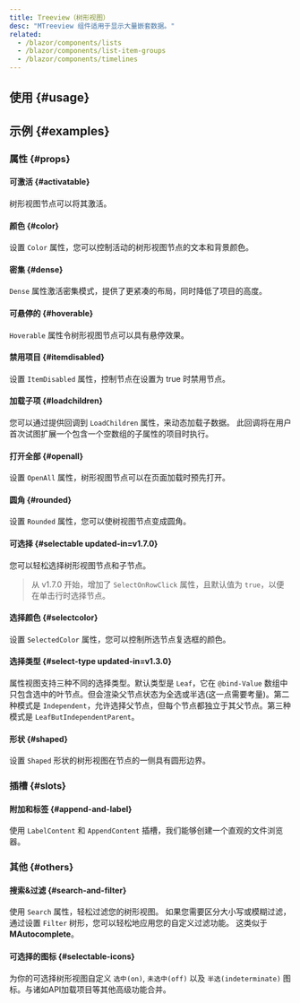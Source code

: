 ```yaml
---
title: Treeview（树形视图）
desc: "MTreeview 组件适用于显示大量嵌套数据。"
related:
  - /blazor/components/lists
  - /blazor/components/list-item-groups
  - /blazor/components/timelines
---
```


## 使用 {#usage}

<masa-example file="Examples.components.treeview.Usage"></masa-example>

## 示例 {#examples}

### 属性 {#props}

#### 可激活 {#activatable}

树形视图节点可以将其激活。

<masa-example file="Examples.components.treeview.Activatable"></masa-example>

#### 颜色 {#color}

设置 `Color` 属性，您可以控制活动的树形视图节点的文本和背景颜色。

<masa-example file="Examples.components.treeview.Color"></masa-example>

#### 密集 {#dense}

`Dense` 属性激活密集模式，提供了更紧凑的布局，同时降低了项目的高度。

<masa-example file="Examples.components.treeview.Dense"></masa-example>

#### 可悬停的 {#hoverable}

`Hoverable` 属性令树形视图节点可以具有悬停效果。

<masa-example file="Examples.components.treeview.Hoverable"></masa-example>

#### 禁用项目 {#itemdisabled}

设置 `ItemDisabled` 属性，控制节点在设置为 true 时禁用节点。

<masa-example file="Examples.components.treeview.ItemDisabled"></masa-example>

#### 加载子项 {#loadchildren}

您可以通过提供回调到 `LoadChildren` 属性，来动态加载子数据。 此回调将在用户首次试图扩展一个包含一个空数组的子属性的项目时执行。

<masa-example file="Examples.components.treeview.LoadChildren"></masa-example>

#### 打开全部 {#openall}

设置 `OpenAll` 属性，树形视图节点可以在页面加载时预先打开。

<masa-example file="Examples.components.treeview.OpenAll"></masa-example>

#### 圆角 {#rounded}

设置 `Rounded` 属性，您可以使树视图节点变成圆角。

<masa-example file="Examples.components.treeview.Rounded"></masa-example>

#### 可选择 {#selectable updated-in=v1.7.0}

您可以轻松选择树形视图节点和子节点。

> 从 v1.7.0 开始，增加了 `SelectOnRowClick` 属性，且默认值为 `true`，以便在单击行时选择节点。

<masa-example file="Examples.components.treeview.Selectable"></masa-example>

#### 选择颜色 {#selectcolor}

设置 `SelectedColor` 属性，您可以控制所选节点复选框的颜色。

<masa-example file="Examples.components.treeview.SelectColor"></masa-example>

#### 选择类型 {#select-type updated-in=v1.3.0}

属性视图支持三种不同的选择类型。默认类型是 `Leaf`，它在 `@bind-Value` 数组中只包含选中的叶节点。但会渲染父节点状态为全选或半选(这一点需要考量)。第二种模式是 `Independent`，允许选择父节点，但每个节点都独立于其父节点。第三种模式是 `LeafButIndependentParent`。

<masa-example file="Examples.components.treeview.SelectType"></masa-example>

#### 形状 {#shaped}

设置 `Shaped` 形状的树形视图在节点的一侧具有圆形边界。

<masa-example file="Examples.components.treeview.Shaped"></masa-example>

### 插槽 {#slots}

#### 附加和标签 {#append-and-label}

使用 `LabelContent` 和 `AppendContent` 插槽，我们能够创建一个直观的文件浏览器。

<masa-example file="Examples.components.treeview.AppendAndLabel"></masa-example>

### 其他 {#others}

#### 搜索&过滤 {#search-and-filter}

使用 `Search` 属性，轻松过滤您的树形视图。 如果您需要区分大小写或模糊过滤，通过设置 `Filter` 树形，您可以轻松地应用您的自定义过滤功能。 这类似于 **MAutocomplete**。

<masa-example file="Examples.components.treeview.SearchAndFilter"></masa-example>

#### 可选择的图标 {#selectable-icons}

为你的可选择树形视图自定义 `选中(on)`, `未选中(off)` 以及 `半选(indeterminate)` 图标。与诸如API加载项目等其他高级功能合并。

<masa-example file="Examples.components.treeview.SelectableIcons"></masa-example>